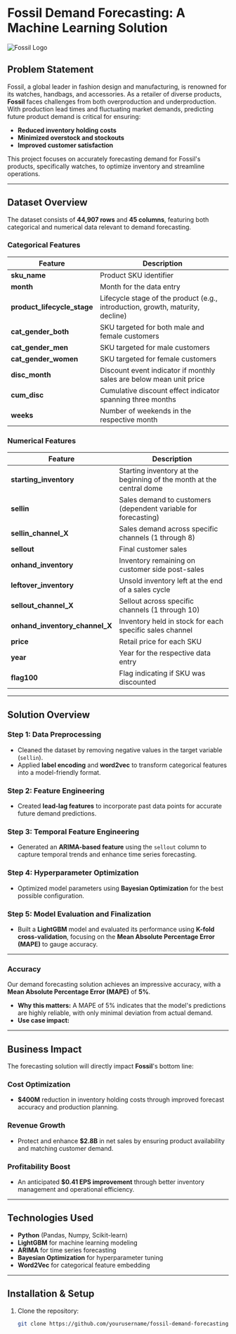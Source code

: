 # Fossil Demand Forecasting: A Machine Learning Solution

![Fossil Logo](https://www.exquisitetimepieces.com/blog/wp-content/uploads/2023/08/Are-fossil-watches-good.jpg)

## Problem Statement
Fossil, a global leader in fashion design and manufacturing, is renowned for its watches, handbags, and accessories. As a retailer of diverse products, **Fossil** faces challenges from both overproduction and underproduction. With production lead times and fluctuating market demands, predicting future product demand is critical for ensuring:

- **Reduced inventory holding costs**
- **Minimized overstock and stockouts**
- **Improved customer satisfaction**

This project focuses on accurately forecasting demand for Fossil's products, specifically watches, to optimize inventory and streamline operations.

---

## Dataset Overview
The dataset consists of **44,907 rows** and **45 columns**, featuring both categorical and numerical data relevant to demand forecasting.

### Categorical Features

| **Feature**                | **Description**                                                                 |
|----------------------------|---------------------------------------------------------------------------------|
| **sku_name**               | Product SKU identifier                                                          |
| **month**                  | Month for the data entry                                                        |
| **product_lifecycle_stage** | Lifecycle stage of the product (e.g., introduction, growth, maturity, decline)  |
| **cat_gender_both**        | SKU targeted for both male and female customers                                 |
| **cat_gender_men**         | SKU targeted for male customers                                                 |
| **cat_gender_women**       | SKU targeted for female customers                                               |
| **disc_month**             | Discount event indicator if monthly sales are below mean unit price             |
| **cum_disc**               | Cumulative discount effect indicator spanning three months                      |
| **weeks**                  | Number of weekends in the respective month                                      |

### Numerical Features

| **Feature**                     | **Description**                                                                   |
|----------------------------------|-----------------------------------------------------------------------------------|
| **starting_inventory**           | Starting inventory at the beginning of the month at the central dome              |
| **sellin**                       | Sales demand to customers (dependent variable for forecasting)                   |
| **sellin_channel_X**             | Sales demand across specific channels (1 through 8)                              |
| **sellout**                      | Final customer sales                                                             |
| **onhand_inventory**             | Inventory remaining on customer side post-sales                                  |
| **leftover_inventory**           | Unsold inventory left at the end of a sales cycle                                |
| **sellout_channel_X**           | Sellout across specific channels (1 through 10)                                  |
| **onhand_inventory_channel_X**   | Inventory held in stock for each specific sales channel                          |
| **price**                        | Retail price for each SKU                                                         |
| **year**                         | Year for the respective data entry                                               |
| **flag100**                      | Flag indicating if SKU was discounted                                            |

---

## Solution Overview

### **Step 1: Data Preprocessing**
- Cleaned the dataset by removing negative values in the target variable (`sellin`).
- Applied **label encoding** and **word2vec** to transform categorical features into a model-friendly format.

### **Step 2: Feature Engineering**
- Created **lead-lag features** to incorporate past data points for accurate future demand predictions.

### **Step 3: Temporal Feature Engineering**
- Generated an **ARIMA-based feature** using the `sellout` column to capture temporal trends and enhance time series forecasting.

### **Step 4: Hyperparameter Optimization**
- Optimized model parameters using **Bayesian Optimization** for the best possible configuration.

### **Step 5: Model Evaluation and Finalization**
- Built a **LightGBM** model and evaluated its performance using **K-fold cross-validation**, focusing on the **Mean Absolute Percentage Error (MAPE)** to gauge accuracy.
---
### Accuracy

Our demand forecasting solution achieves an impressive accuracy, with a **Mean Absolute Percentage Error (MAPE)** of **5%**. 

- **Why this matters:** 
  A MAPE of 5% indicates that the model's predictions are highly reliable, with only minimal deviation from actual demand.
- **Use case impact:** 
---

## Business Impact

The forecasting solution will directly impact **Fossil**'s bottom line:

### **Cost Optimization**
- **$400M** reduction in inventory holding costs through improved forecast accuracy and production planning.

### **Revenue Growth**
- Protect and enhance **$2.8B** in net sales by ensuring product availability and matching customer demand.

### **Profitability Boost**
- An anticipated **$0.41 EPS improvement** through better inventory management and operational efficiency.

---

## Technologies Used

- **Python** (Pandas, Numpy, Scikit-learn)
- **LightGBM** for machine learning modeling
- **ARIMA** for time series forecasting
- **Bayesian Optimization** for hyperparameter tuning
- **Word2Vec** for categorical feature embedding

---

## Installation & Setup

1. Clone the repository:
   ```bash
   git clone https://github.com/yourusername/fossil-demand-forecasting.git
